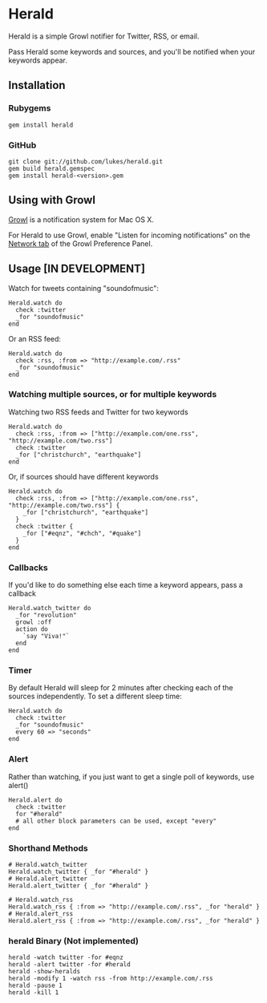 Herald
====

Herald is a simple Growl notifier for Twitter, RSS, or email. 

Pass Herald some keywords and sources, and you'll be notified when your keywords appear.

Installation
------------

### Rubygems

    gem install herald

### GitHub

    git clone git://github.com/lukes/herald.git
    gem build herald.gemspec
    gem install herald-<version>.gem


Using with Growl
----------------

[Growl](http://growl.info/) is a notification system for Mac OS X.

For Herald to use Growl, enable "Listen for incoming notifications" on the [Network tab](http://growl.info/documentation/exploring-preferences.php) of the Growl Preference Panel.

Usage [IN DEVELOPMENT]
----------------------

Watch for tweets containing "soundofmusic":

    Herald.watch do
      check :twitter
      _for "soundofmusic"
    end
    
Or an RSS feed:

    Herald.watch do
      check :rss, :from => "http://example.com/.rss"
      _for "soundofmusic"
    end
  
### Watching multiple sources, or for multiple keywords

Watching two RSS feeds and Twitter for two keywords

    Herald.watch do
      check :rss, :from => ["http://example.com/one.rss", "http://example.com/two.rss"]
      check :twitter
      _for ["christchurch", "earthquake"]
    end

Or, if sources should have different keywords

    Herald.watch do
      check :rss, :from => ["http://example.com/one.rss", "http://example.com/two.rss"] {
        _for ["christchurch", "earthquake"]
      }
      check :twitter {
        _for ["#eqnz", "#chch", "#quake"] 
      }
    end
    

### Callbacks

If you'd like to do something else each time a keyword appears, pass a callback

    Herald.watch_twitter do
      _for "revolution"
      growl :off
      action do
        `say "Viva!"`
      end
    end
    

### Timer

By default Herald will sleep for 2 minutes after checking each of the sources independently. 
To set a different sleep time:

    Herald.watch do
      check :twitter
      _for "soundofmusic"
      every 60 => "seconds"
    end
        
### Alert

Rather than watching, if you just want to get a single poll of keywords, use alert()

    Herald.alert do
      check :twitter
      for "#herald"
      # all other block parameters can be used, except "every"
    end
        
### Shorthand Methods

    # Herald.watch_twitter
    Herald.watch_twitter { _for "#herald" }
    # Herald.alert_twitter
    Herald.alert_twitter { _for "#herald" }
    
    # Herald.watch_rss
    Herald.watch_rss { :from => "http://example.com/.rss", _for "herald" }
    # Herald.alert_rss
    Herald.alert_rss { :from => "http://example.com/.rss", _for "herald" }

### herald Binary (Not implemented)

    herald -watch twitter -for #eqnz
    herald -alert twitter -for #herald
    herald -show-heralds
    herald -modify 1 -watch rss -from http://example.com/.rss
    herald -pause 1
    herald -kill 1
